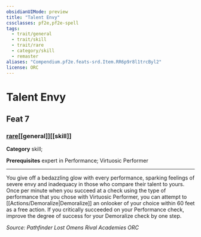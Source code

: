 ```yaml
---
obsidianUIMode: preview
title: "Talent Envy"
cssclasses: pf2e,pf2e-spell
tags:
  - trait/general
  - trait/skill
  - trait/rare
  - category/skill
  - remaster
aliases: "Compendium.pf2e.feats-srd.Item.RR6p9r8l1trcByl2"
license: ORC
---
```

# Talent Envy
## Feat 7
### [rare](rare "Rare Rarity Trait")[[general]][[skill]]

**Category** skill; 



**Prerequisites** expert in Performance; Virtuosic Performer
* * *
You give off a bedazzling glow with every performance, sparking feelings of severe envy and inadequacy in those who compare their talent to yours. Once per minute when you succeed at a check using the type of performance that you chose with Virtuosic Performer, you can attempt to [[Actions/Demoralize|Demoralize]] an onlooker of your choice within 60 feet as a free action. If you critically succeeded on your Performance check, improve the degree of success for your Demoralize check by one step.

*Source: Pathfinder Lost Omens Rival Academies*
*ORC*